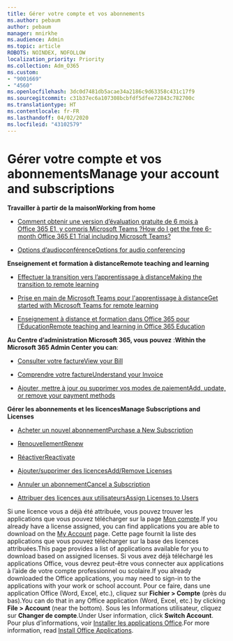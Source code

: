 ```yaml
---
title: Gérer votre compte et vos abonnements
ms.author: pebaum
author: pebaum
manager: mnirkhe
ms.audience: Admin
ms.topic: article
ROBOTS: NOINDEX, NOFOLLOW
localization_priority: Priority
ms.collection: Adm_O365
ms.custom:
- "9001669"
- "4560"
ms.openlocfilehash: 3dc0d7481db5acae34a2186c9d63358c431c17f9
ms.sourcegitcommit: c31b37ec6a107308bcbfdf5dfee72843c782700c
ms.translationtype: HT
ms.contentlocale: fr-FR
ms.lasthandoff: 04/02/2020
ms.locfileid: "43102579"
---
```

# <a name="manage-your-account-and-subscriptions"></a><span data-ttu-id="a8f43-102">Gérer votre compte et vos abonnements</span><span class="sxs-lookup"><span data-stu-id="a8f43-102">Manage your account and subscriptions</span></span>

<span data-ttu-id="a8f43-103">**Travailler à partir de la maison**</span><span class="sxs-lookup"><span data-stu-id="a8f43-103">**Working from home**</span></span>
- [<span data-ttu-id="a8f43-104">Comment obtenir une version d’évaluation gratuite de 6 mois à Office 365 E1, y compris Microsoft Teams ?</span><span class="sxs-lookup"><span data-stu-id="a8f43-104">How do I get the free 6-month Office 365 E1 Trial including Microsoft Teams?</span></span>](https://docs.microsoft.com/MicrosoftTeams/e1-trial-license)

- [<span data-ttu-id="a8f43-105">Options d’audioconférence</span><span class="sxs-lookup"><span data-stu-id="a8f43-105">Options for audio conferencing</span></span>](https://docs.microsoft.com/alchemyinsights/options-for-audio-conferencing)

<span data-ttu-id="a8f43-106">**Enseignement et formation à distance**</span><span class="sxs-lookup"><span data-stu-id="a8f43-106">**Remote teaching and learning**</span></span>

- [<span data-ttu-id="a8f43-107">Effectuer la transition vers l’apprentissage à distance</span><span class="sxs-lookup"><span data-stu-id="a8f43-107">Making the transition to remote learning</span></span>](https://www.microsoft.com/education/remote-learning)

- [<span data-ttu-id="a8f43-108">Prise en main de Microsoft Teams pour l'apprentissage à distance</span><span class="sxs-lookup"><span data-stu-id="a8f43-108">Get started with Microsoft Teams for remote learning</span></span>](https://docs.microsoft.com/MicrosoftTeams/remote-learning-edu)

- [<span data-ttu-id="a8f43-109">Enseignement à distance et formation dans Office 365 pour l’Éducation</span><span class="sxs-lookup"><span data-stu-id="a8f43-109">Remote teaching and learning in Office 365 Education</span></span>](https://docs.microsoft.com/MicrosoftTeams/remote-learning-edu)

<span data-ttu-id="a8f43-110">**Au Centre d’administration Microsoft 365, vous pouvez** :</span><span class="sxs-lookup"><span data-stu-id="a8f43-110">**Within the Microsoft 365 Admin Center you can**:</span></span> 

- [<span data-ttu-id="a8f43-111">Consulter votre facture</span><span class="sxs-lookup"><span data-stu-id="a8f43-111">View your Bill</span></span>](https://docs.microsoft.com/microsoft-365/commerce/billing-and-payments/view-your-bill-or-invoice) 

- [<span data-ttu-id="a8f43-112">Comprendre votre facture</span><span class="sxs-lookup"><span data-stu-id="a8f43-112">Understand your Invoice</span></span>](https://docs.microsoft.com/microsoft-365/commerce/billing-and-payments/understand-your-invoice)

- [<span data-ttu-id="a8f43-113">Ajouter, mettre à jour ou supprimer vos modes de paiement</span><span class="sxs-lookup"><span data-stu-id="a8f43-113">Add, update, or remove your payment methods</span></span>](https://docs.microsoft.com/microsoft-365/commerce/billing-and-payments/add-update-or-remove-credit-card-or-bank-account)

<span data-ttu-id="a8f43-114">**Gérer les abonnements et les licences**</span><span class="sxs-lookup"><span data-stu-id="a8f43-114">**Manage Subscriptions and Licenses**</span></span> 

- [<span data-ttu-id="a8f43-115">Acheter un nouvel abonnement</span><span class="sxs-lookup"><span data-stu-id="a8f43-115">Purchase a New Subscription</span></span>](https://docs.microsoft.com/microsoft-365/commerce/subscriptions/upgrade-to-different-plan)

- [<span data-ttu-id="a8f43-116">Renouvellement</span><span class="sxs-lookup"><span data-stu-id="a8f43-116">Renew</span></span>](https://docs.microsoft.com/microsoft-365/commerce/subscriptions/renew-your-subscription) 

- [<span data-ttu-id="a8f43-117">Réactiver</span><span class="sxs-lookup"><span data-stu-id="a8f43-117">Reactivate</span></span>](https://docs.microsoft.com/microsoft-365/commerce/subscriptions/reactivate-your-subscription)

- [<span data-ttu-id="a8f43-118">Ajouter/supprimer des licences</span><span class="sxs-lookup"><span data-stu-id="a8f43-118">Add/Remove Licenses</span></span>](https://docs.microsoft.com/microsoft-365/commerce/licenses/buy-licenses)

- [<span data-ttu-id="a8f43-119">Annuler un abonnement</span><span class="sxs-lookup"><span data-stu-id="a8f43-119">Cancel a Subscription</span></span>](https://docs.microsoft.com/microsoft-365/commerce/subscriptions/cancel-your-subscription)

- [<span data-ttu-id="a8f43-120">Attribuer des licences aux utilisateurs</span><span class="sxs-lookup"><span data-stu-id="a8f43-120">Assign Licenses to Users</span></span>](https://docs.microsoft.com/microsoft-365/admin/manage/assign-licenses-to-users)

<span data-ttu-id="a8f43-121">Si une licence vous a déjà été attribuée, vous pouvez trouver les applications que vous pouvez télécharger sur la page [Mon compte](https://portal.office.com/account/#installs).</span><span class="sxs-lookup"><span data-stu-id="a8f43-121">If you already have a license assigned, you can find applications you are able to download on the [My Account](https://portal.office.com/account/#installs) page.</span></span> <span data-ttu-id="a8f43-122">Cette page fournit la liste des applications que vous pouvez télécharger sur la base des licences attribuées.</span><span class="sxs-lookup"><span data-stu-id="a8f43-122">This page provides a list of applications available for you to download based on assigned licenses.</span></span> <span data-ttu-id="a8f43-123">Si vous avez déjà téléchargé les applications Office, vous devrez peut-être vous connecter aux applications à l’aide de votre compte professionnel ou scolaire.</span><span class="sxs-lookup"><span data-stu-id="a8f43-123">If you already downloaded the Office applications, you may need to sign-in to the applications with your work or school account.</span></span> <span data-ttu-id="a8f43-124">Pour ce faire, dans une application Office (Word, Excel, etc.), cliquez sur **Fichier > Compte** (près du bas).</span><span class="sxs-lookup"><span data-stu-id="a8f43-124">You can do that in any Office application (Word, Excel, etc.) by clicking **File > Account** (near the bottom).</span></span> <span data-ttu-id="a8f43-125">Sous les Informations utilisateur, cliquez sur **Changer de compte**.</span><span class="sxs-lookup"><span data-stu-id="a8f43-125">Under User information, click **Switch Account**.</span></span> <span data-ttu-id="a8f43-126">Pour plus d’informations, voir [Installer les applications Office](https://docs.microsoft.com/microsoft-365/admin/setup/install-applications).</span><span class="sxs-lookup"><span data-stu-id="a8f43-126">For more information, read [Install Office Applications](https://docs.microsoft.com/microsoft-365/admin/setup/install-applications).</span></span> 

